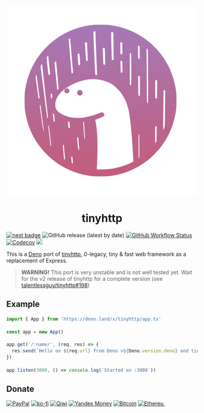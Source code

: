 <p align="center">
  <img src="logo.svg"  />
  <h1 align="center">tinyhttp</h1>
</p>

[![nest badge](https://nest.land/badge.svg)](https://nest.land/package/tinyhttp) ![GitHub release (latest by date)](https://img.shields.io/github/v/release/talentlessguy/tinyhttp-deno?style=flat-square) [![GitHub Workflow Status][gh-actions-img]][github-actions]
[![Codecov][codecov-badge]][codecov] [![][docs-badge]][docs]

This is a [Deno](https://deno.land) port of [tinyhttp](https://github.com/talentlessguy/tinyhttp), 0-legacy, tiny &amp; fast web framework as a replacement of Express.

> **WARNING!** This port is very unstable and is not well tested yet. Wait for the v2 release of tinyhttp for a complete version (see [talentlessguy/tinyhttp#198](https://github.com/talentlessguy/tinyhttp/issues/198))

## Example

```ts
import { App } from 'https://deno.land/x/tinyhttp/app.ts'

const app = new App()

app.get('/:name/', (req, res) => {
  res.send(`Hello on ${req.url} from Deno v${Deno.version.deno} and tinyhttp! 🦕`)
})

app.listen(3000, () => console.log(`Started on :3000`))
```

## Donate

[![PayPal](https://img.shields.io/badge/PayPal-cyan?style=flat-square&logo=paypal)](https://paypal.me/v1rtl) [![ko-fi](https://img.shields.io/badge/kofi-pink?style=flat-square&logo=ko-fi)](https://ko-fi.com/v1rtl) [![Qiwi](https://img.shields.io/badge/qiwi-white?style=flat-square&logo=qiwi)](https://qiwi.com/n/V1RTL) [![Yandex Money](https://img.shields.io/badge/Yandex_Money-yellow?style=flat-square&logo=yandex)](https://money.yandex.ru/to/410014774355272) [![Bitcoin](https://img.shields.io/badge/bitcoin-Donate-yellow?style=flat-square&logo=bitcoin)](https://en.cryptobadges.io/donate/3PxedDftWBXujWtr7TbWQSiYTsZJoMD8K5) [![Ethereu,](https://img.shields.io/badge/ethereum-Donate-cyan?style=flat-square&logo=ethereum)](https://vittominacori.github.io/ethereum-badge/detail.html?address=0x9d9236DC024958D7fB73Ad9B178BD5D372D82288)

[gh-actions-img]: https://img.shields.io/github/workflow/status/talentlessguy/tinyhttp/CI?style=flat-square
[codecov]: https://codecov.io/gh/talentlessguy/tinyhttp-deno
[github-actions]: https://github.com/talentlessguy/tinyhttp-deno/actions
[license]: https://github.com/talentlessguy/tinyhttp-deno/blob/master/LICENSE
[codecov-badge]: https://img.shields.io/codecov/c/gh/talentlessguy/tinyhttp-deno?style=flat-square
[docs-badge]: https://img.shields.io/github/v/release/talentlessguy/tinyhttp-deno?color=yellow&label=Docs&logo=deno&style=flat-square
[docs]: https://doc.deno.land/https/deno.land/x/tinyhttp/mod.ts
